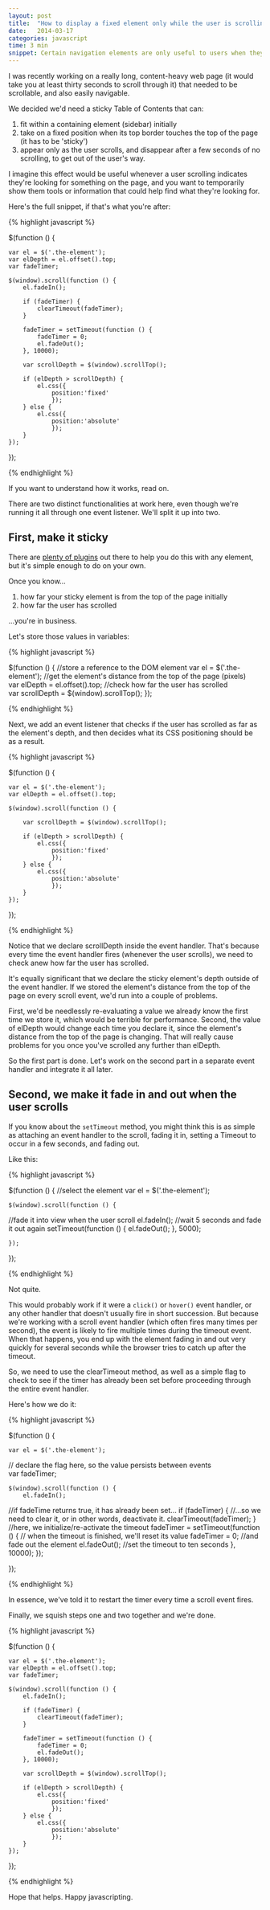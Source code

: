 ```yaml
---
layout: post
title:  "How to display a fixed element only while the user is scrolling"
date:   2014-03-17
categories: javascript
time: 3 min
snippet: Certain navigation elements are only useful to users when they're looking for new content. The following is a simple tutorial for making an element fade in as the user scrolls and fadeout as they pause to read.    
---
```

I was recently working on a really long, content-heavy web page (it would take you at least thirty seconds to scroll through it) that needed to be scrollable, and also easily navigable.

We decided we'd need a sticky Table of Contents that can:

1. fit within a containing element (sidebar) initially
2. take on a fixed position when its top border touches the top of the page (it has to be 'sticky')
3. appear only as the user scrolls, and disappear after a few seconds of no scrolling, to get out of the user's way. 

I imagine this effect would be useful whenever a user scrolling indicates they're looking for something on the page, and you want to temporarily show them tools or information that could help find what they're looking for.

Here's the full snippet, if that's what you're after:

{% highlight javascript %}

$(function () {

    var el = $('.the-element');
    var elDepth = el.offset().top;
    var fadeTimer;

    $(window).scroll(function () {
        el.fadeIn();

        if (fadeTimer) {
            clearTimeout(fadeTimer);
        }

        fadeTimer = setTimeout(function () {
            fadeTimer = 0;
            el.fadeOut();
        }, 10000);

        var scrollDepth = $(window).scrollTop();

        if (elDepth > scrollDepth) {
            el.css({
                position:'fixed'
                });
        } else {
            el.css({
                position:'absolute'
                });
        }
    });

});

{% endhighlight %}

If you want to understand how it works, read on. 

There are two distinct functionalities at work here, even though we're running it all through one event listener. We'll split it up into two.

## First, make it sticky

There are [plenty of plugins](https://www.google.com/search?q=sticky+jquery+element&oq=sticky+jquery+element&aqs=chrome..69i57j0l5.5262j0j7&sourceid=chrome&espv=210&es_sm=91&ie=UTF-8#q=sticky+element+jquery) out there to help you do this with any element, but it's simple enough to do on your own. 

Once you know...

1. how far your sticky element is from the top of the page initially
2. how far the user has scrolled  

...you're in business. 

Let's store those values in variables: 

{% highlight javascript %}

$(function () {
//store a reference to the DOM element
    var el = $('.the-element'); 
//get the element's distance from the top of the page (pixels)  
    var elDepth = el.offset().top; 
//check how far the user has scrolled  
    var scrollDepth = $(window).scrollTop(); 
});

{% endhighlight %}

Next, we add an event listener that checks if the user has scrolled as far as the element's depth, and then decides what its CSS positioning should be as a result. 

{% highlight javascript %}

$(function () {

    var el = $('.the-element');
    var elDepth = el.offset().top;

    $(window).scroll(function () {
       
        var scrollDepth = $(window).scrollTop();

        if (elDepth > scrollDepth) {
            el.css({
                position:'fixed'
                });
        } else {
            el.css({
                position:'absolute'
                });
        }
    });

});

{% endhighlight %}

Notice that we declare scrollDepth inside the event handler. That's because every time the event handler fires (whenever the user scrolls), we need to check anew how far the user has scrolled. 

It's equally significant that we declare the sticky element's depth outside of the event handler. If we stored the element's distance from the top of the page on every scroll event, we'd run into a couple of problems. 

First, we'd be needlessly re-evaluating a value we already know the first time we store it, which would be terrible for performance. Second, the value of elDepth would change each time you declare it, since the element's distance from the top of the page is changing. That will really cause problems for you once you've scrolled any further than elDepth.

So the first part is done. Let's work on the second part in a separate event handler and integrate it all later. 

## Second, we make it fade in and out when the user scrolls

If you know about the `setTimeout` method, you might think this is as simple as attaching an event handler to the scroll, fading it in, setting a Timeout to occur in a few seconds, and fading out. 

Like this: 

{% highlight javascript %}

$(function () {
//select the element
    var el = $('.the-element'); 

    $(window).scroll(function () {
//fade it into view when the user scroll
        el.fadeIn(); 
//wait 5 seconds and fade it out again
        setTimeout(function () { 
            el.fadeOut();
        }, 5000);

    });

});

{% endhighlight %}

Not quite.

This would probably work if it were a `click()` or `hover()` event handler, or any other handler that doesn't usually fire in short succession. But because we're working with a scroll event handler (which often fires many times per second), the event is likely to fire multiple times during the timeout event. When that happens, you end up with the element fading in and out very quickly for several seconds while the browser tries to catch up after the timeout. 

So, we need to use the clearTimeout method, as well as a simple flag to check to see if the timer has already been set before proceeding through the entire event handler. 

Here's how we do it: 

{% highlight javascript %}

$(function () {

    var el = $('.the-element');
// declare the flag here, so the value persists between events    
    var fadeTimer; 

    $(window).scroll(function () {
        el.fadeIn();
//if fadeTime returns true, it has already been set...
        if (fadeTimer) { 
 //...so we need to clear it, or in other words, deactivate it. 
            clearTimeout(fadeTimer);
        }
//here, we initialize/re-activate the timeout
        fadeTimer = setTimeout(function () { 
// when the timeout is finished, we'll reset its value
            fadeTimer = 0;
//and fade out the element 
            el.fadeOut(); 
//set the timeout to ten seconds
        }, 10000); 
    });

});

{% endhighlight %}

In essence, we've told it to restart the timer every time a scroll event fires. 

Finally, we squish steps one and two together and we're done. 

{% highlight javascript %}

$(function () {

    var el = $('.the-element');
    var elDepth = el.offset().top;
    var fadeTimer;

    $(window).scroll(function () {
        el.fadeIn();

        if (fadeTimer) {
            clearTimeout(fadeTimer);
        }

        fadeTimer = setTimeout(function () {
            fadeTimer = 0;
            el.fadeOut();
        }, 10000);

        var scrollDepth = $(window).scrollTop();

        if (elDepth > scrollDepth) {
            el.css({
                position:'fixed'
                });
        } else {
            el.css({
                position:'absolute'
                });
        }
    });

});

{% endhighlight %}

Hope that helps. Happy javascripting. 


